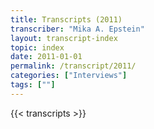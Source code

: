 ```yaml
---
title: Transcripts (2011)
transcriber: "Mika A. Epstein"
layout: transcript-index
topic: index
date: 2011-01-01
permalink: /transcript/2011/
categories: ["Interviews"]
tags: [""]
---
```


{{< transcripts >}}
